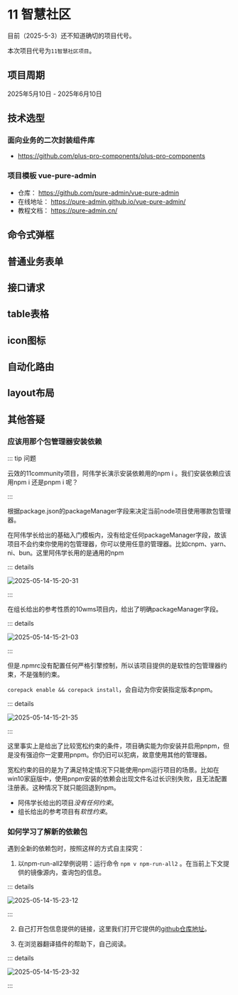 # 11 智慧社区

目前（2025-5-3）还不知道确切的项目代号。

本次项目代号为`11智慧社区项目`。

## 项目周期

2025年5月10日 - 2025年6月10日

## 技术选型

### 面向业务的二次封装组件库

- https://github.com/plus-pro-components/plus-pro-components

### 项目模板 vue-pure-admin

- 仓库： https://github.com/pure-admin/vue-pure-admin
- 在线地址： https://pure-admin.github.io/vue-pure-admin/
- 教程文档： https://pure-admin.cn/

## 命令式弹框

## 普通业务表单

## 接口请求

## table表格

## icon图标

## 自动化路由

## layout布局

## 其他答疑

### 应该用那个包管理器安装依赖

::: tip 问题

云效的11community项目，阿伟学长演示安装依赖用的npm i 。我们安装依赖应该用npm i 还是pnpm i 呢？

:::

根据package.json的packageManager字段来决定当前node项目使用哪款包管理器。

在阿伟学长给出的基础入门模板内，没有给定任何packageManager字段，故该项目不会约束你使用的包管理器，你可以使用任意的管理器。比如cnpm、yarn、ni、bun。这里阿伟学长用的是通用的npm

::: details

![2025-05-14-15-20-31](https://s2.loli.net/2025/05/14/oylt7zV4FuMHe5C.png)

:::

在组长给出的参考性质的10wms项目内，给出了明确packageManager字段。

::: details

![2025-05-14-15-21-03](https://s2.loli.net/2025/05/14/QkusVlozKIXem8p.png)

:::

但是.npmrc没有配置任何严格引擎控制，所以该项目提供的是软性的包管理器约束，不是强制约束。

`corepack enable && corepack install`，会自动为你安装指定版本pnpm。

::: details

![2025-05-14-15-21-35](https://s2.loli.net/2025/05/14/3auFXG7PHwdTqjl.png)

:::

这里事实上是给出了比较宽松约束的条件，项目确实能为你安装并启用pnpm，但是没有强迫你一定要用pnpm。你仍旧可以犯病，故意使用其他的管理器。

宽松约束的目的是为了满足特定情况下只能使用npm运行项目的场景。比如在win10家庭版中，使用pnpm安装的依赖会出现文件名过长识别失败，且无法配置注册表。这种情况下就只能回退到npm。

- 阿伟学长给出的项目*没有任何约束*。
- 组长给出的参考项目有*软性约束*。

### 如何学习了解新的依赖包

遇到全新的依赖包时，按照这样的方式自主探究：

1. 以npm-run-all2举例说明：运行命令 `npm v npm-run-all2` 。在当前上下文提供的镜像源内，查询包的信息。

::: details

![2025-05-14-15-23-12](https://s2.loli.net/2025/05/14/2ozO1VHDx6nZAI3.png)

:::

2. 自己打开包信息提供的链接，这里我们打开它提供的[github仓库地址](https://github.com/bcomnes/npm-run-all2)。

3. 在浏览器翻译插件的帮助下，自己阅读。

::: details

![2025-05-14-15-23-32](https://s2.loli.net/2025/05/14/LCUEse7HnQFWDPq.png)

:::
